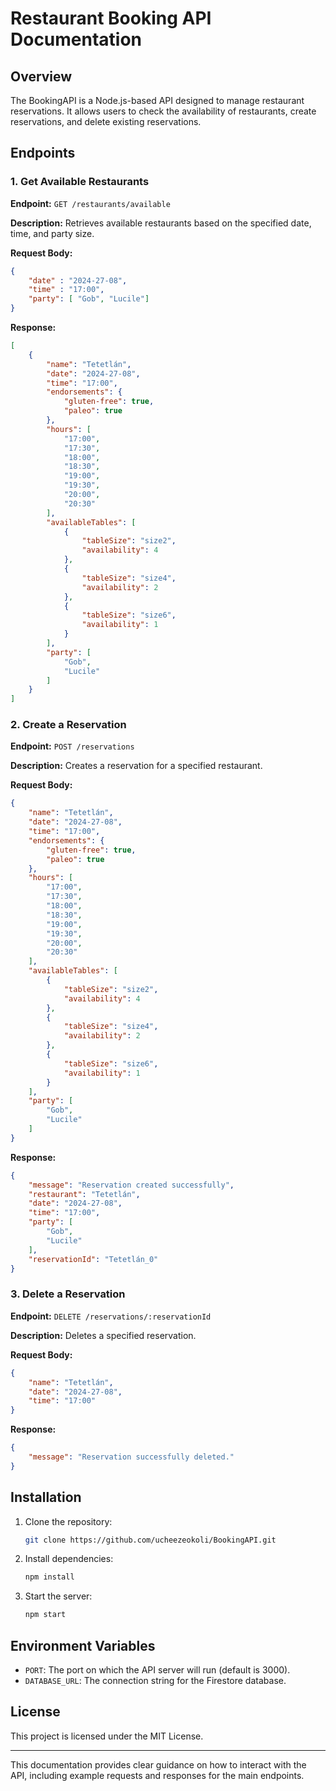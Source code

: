 # Restaurant Booking API Documentation

## Overview

The BookingAPI is a Node.js-based API designed to manage restaurant reservations. It allows users to check the availability of restaurants, create reservations, and delete existing reservations.

## Endpoints

### 1. Get Available Restaurants

**Endpoint:** `GET /restaurants/available`

**Description:** Retrieves available restaurants based on the specified date, time, and party size.

**Request Body:**

```json
{
	"date" : "2024-27-08",
	"time" : "17:00",
	"party": [ "Gob", "Lucile"]
}
```

**Response:**

```json
[
	{
		"name": "Tetetlán",
		"date": "2024-27-08",
		"time": "17:00",
		"endorsements": {
			"gluten-free": true,
			"paleo": true
		},
		"hours": [
			"17:00",
			"17:30",
			"18:00",
			"18:30",
			"19:00",
			"19:30",
			"20:00",
			"20:30"
		],
		"availableTables": [
			{
				"tableSize": "size2",
				"availability": 4
			},
			{
				"tableSize": "size4",
				"availability": 2
			},
			{
				"tableSize": "size6",
				"availability": 1
			}
		],
		"party": [
			"Gob",
			"Lucile"
		]
	}
]
```

### 2. Create a Reservation

**Endpoint:** `POST /reservations`

**Description:** Creates a reservation for a specified restaurant.

**Request Body:**

```json
{
	"name": "Tetetlán",
	"date": "2024-27-08",
	"time": "17:00",
	"endorsements": {
		"gluten-free": true,
		"paleo": true
	},
	"hours": [
		"17:00",
		"17:30",
		"18:00",
		"18:30",
		"19:00",
		"19:30",
		"20:00",
		"20:30"
	],
	"availableTables": [
		{
			"tableSize": "size2",
			"availability": 4
		},
		{
			"tableSize": "size4",
			"availability": 2
		},
		{
			"tableSize": "size6",
			"availability": 1
		}
	],
	"party": [
		"Gob",
		"Lucile"
	]
}
```

**Response:**

```json
{
	"message": "Reservation created successfully",
	"restaurant": "Tetetlán",
	"date": "2024-27-08",
	"time": "17:00",
	"party": [
		"Gob",
		"Lucile"
	],
	"reservationId": "Tetetlán_0"
}
```

### 3. Delete a Reservation

**Endpoint:** `DELETE /reservations/:reservationId`

**Description:** Deletes a specified reservation.

**Request Body:**

```json
{
	"name": "Tetetlán",
	"date": "2024-27-08",
	"time": "17:00"
}
```

**Response:**

```json
{
	"message": "Reservation successfully deleted."
}
```

## Installation

1. Clone the repository:

    ```bash
    git clone https://github.com/ucheezeokoli/BookingAPI.git
    ```

2. Install dependencies:

    ```bash
    npm install
    ```

3. Start the server:

    ```bash
    npm start
    ```

## Environment Variables

- `PORT`: The port on which the API server will run (default is 3000).
- `DATABASE_URL`: The connection string for the Firestore database.

## License

This project is licensed under the MIT License.

---

This documentation provides clear guidance on how to interact with the API, including example requests and responses for the main endpoints.
